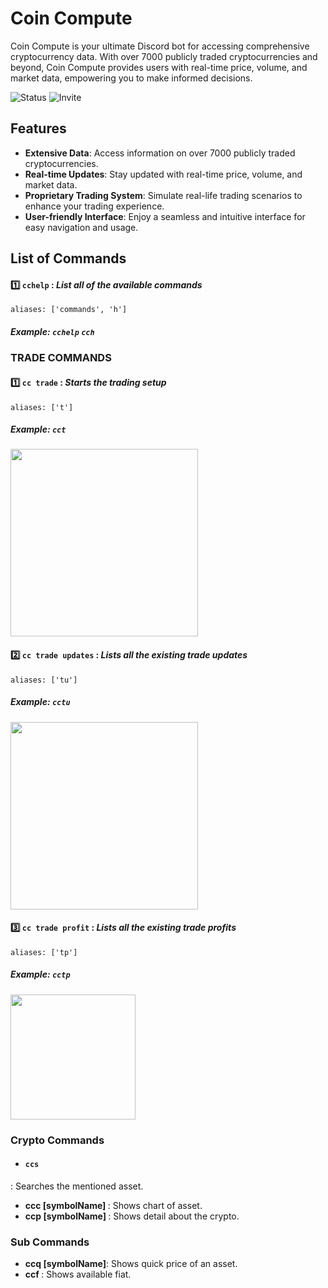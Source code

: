 # Coin Compute

Coin Compute is your ultimate Discord bot for accessing comprehensive cryptocurrency data. With over 7000 publicly traded cryptocurrencies and beyond, Coin Compute provides users with real-time price, volume, and market data, empowering you to make informed decisions.

![Status](https://img.shields.io/badge/Status-Online-green) ![Invite](https://img.shields.io/badge/Invite-For_your_server-blue)

## Features

- **Extensive Data**: Access information on over 7000 publicly traded cryptocurrencies.
- **Real-time Updates**: Stay updated with real-time price, volume, and market data.
- **Proprietary Trading System**: Simulate real-life trading scenarios to enhance your trading experience.
- **User-friendly Interface**: Enjoy a seamless and intuitive interface for easy navigation and usage.

## List of Commands 
   #### 1️⃣ ``cchelp``  : <i>List all of the available commands</i>
  ``aliases: ['commands', 'h']``
  ##### Example: ``cchelp`` ``cch``
  

### TRADE COMMANDS

#### 1️⃣ ``cc trade``  : <i>Starts the trading setup </i>
  ``aliases: ['t']``
  
  ##### Example: ``cct`` 
  <img src="https://github.com/ashwanidey/CoinComputeBot/assets/110251931/a43d2c38-5fdb-4dbc-92b0-edccd0b4bf94"  height="300">

  





  
#### 2️⃣ ``cc trade updates``  : <i>Lists all the existing trade updates </i>
  ``aliases: ['tu']``
  
  ##### Example: ``cctu`` 
  <img src="https://github.com/ashwanidey/CoinComputeBot/assets/110251931/70ca169b-c30d-4091-a765-e0dcf4954698"  height="300">
  
#### 3️⃣ ``cc trade profit``  : <i>Lists all the existing trade profits </i>
  ``aliases: ['tp']``
  
  ##### Example: ``cctp`` 
  

  <img src="https://github.com/ashwanidey/CoinComputeBot/assets/110251931/cecbf01b-138c-4877-9db0-f3f67aa46bb4"  height="200">


### Crypto Commands

- #### ``ccs``
 : Searches the mentioned asset.
- **ccc [symbolName] <currency>**: Shows chart of asset.
- **ccp [symbolName] <currency>**: Shows detail about the crypto.

### Sub Commands

- **ccq [symbolName]**: Shows quick price of an asset.
- **ccf <currency>**: Shows available fiat.
